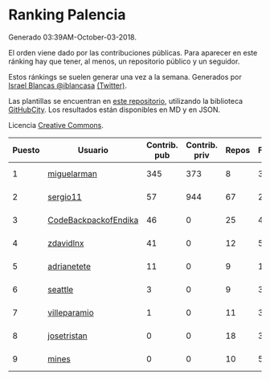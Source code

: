# Ranking Palencia

Generado 03:39AM-October-03-2018.

El orden viene dado por las contribuciones públicas. Para aparecer en este ránking hay que tener, al menos, un repositorio público y un seguidor.

Estos ránkings se suelen generar una vez a la semana. Generados por [Israel Blancas @iblancasa](https://github.com/iblancasa/) [(Twitter)](https://twitter.com/iblancasa).

Las plantillas se encuentran en [este repositorio](https://github.com/iblancasa/GH-Spanish-Ranking), utilizando la biblioteca [GitHubCity](https://github.com/iblancasa/GitHubCity). Los resultados están disponibles en MD y en JSON.

Licencia [Creative Commons](https://creativecommons.org/licenses/by/4.0/).

| Puesto   |  Usuario  | Contrib. pub | Contrib. priv |Repos| Followers | Desde |  Avatar  |
|----------|-----------|--------------|---------------|-----|-----------|-------|----------|
|1|[miguelarman](https://github.com/miguelarman)|345|373|8|3|2016-10-13|![miguelarman]()|
|2|[sergio11](https://github.com/sergio11)|57|944|67|26|2014-03-19|![sergio11]()|
|3|[CodeBackpackofEndika](https://github.com/CodeBackpackofEndika)|46|0|25|4|2017-09-25|![CodeBackpackofEndika]()|
|4|[zdavidlnx](https://github.com/zdavidlnx)|41|0|12|5|2011-07-28|![zdavidlnx]()|
|5|[adrianetete](https://github.com/adrianetete)|11|0|9|14|2014-03-13|![adrianetete]()|
|6|[seattle](https://github.com/seattle)|3|0|9|3|2011-02-14|![seattle]()|
|7|[villeparamio](https://github.com/villeparamio)|1|0|11|3|2015-12-01|![villeparamio]()|
|8|[josetristan](https://github.com/josetristan)|0|0|18|3|2011-07-15|![josetristan]()|
|9|[mines](https://github.com/mines)|0|0|10|5|2011-03-07|![mines]()|

